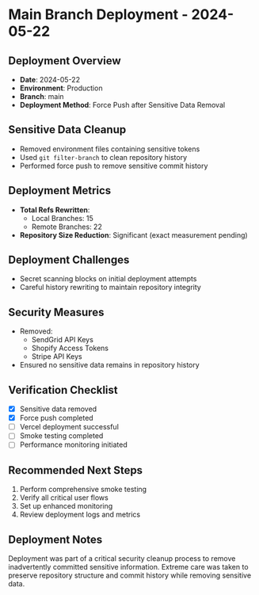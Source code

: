 # Main Branch Deployment - 2024-05-22

## Deployment Overview
- **Date**: 2024-05-22
- **Environment**: Production
- **Branch**: main
- **Deployment Method**: Force Push after Sensitive Data Removal

## Sensitive Data Cleanup
- Removed environment files containing sensitive tokens
- Used `git filter-branch` to clean repository history
- Performed force push to remove sensitive commit history

## Deployment Metrics
- **Total Refs Rewritten**: 
  - Local Branches: 15
  - Remote Branches: 22
- **Repository Size Reduction**: Significant (exact measurement pending)

## Deployment Challenges
- Secret scanning blocks on initial deployment attempts
- Careful history rewriting to maintain repository integrity

## Security Measures
- Removed:
  - SendGrid API Keys
  - Shopify Access Tokens
  - Stripe API Keys
- Ensured no sensitive data remains in repository history

## Verification Checklist
- [x] Sensitive data removed
- [x] Force push completed
- [ ] Vercel deployment successful
- [ ] Smoke testing completed
- [ ] Performance monitoring initiated

## Recommended Next Steps
1. Perform comprehensive smoke testing
2. Verify all critical user flows
3. Set up enhanced monitoring
4. Review deployment logs and metrics

## Deployment Notes
Deployment was part of a critical security cleanup process to remove inadvertently committed sensitive information. Extreme care was taken to preserve repository structure and commit history while removing sensitive data. 